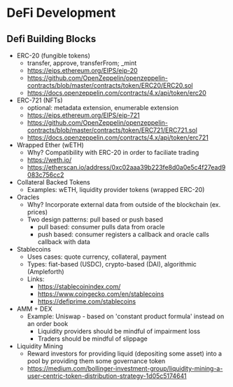 # DeFi Development

## Defi Building Blocks

- ERC-20 (fungible tokens)
  - transfer, approve, transferFrom; \_mint
  - https://eips.ethereum.org/EIPS/eip-20
  - https://github.com/OpenZeppelin/openzeppelin-contracts/blob/master/contracts/token/ERC20/ERC20.sol
  - https://docs.openzeppelin.com/contracts/4.x/api/token/erc20
- ERC-721 (NFTs)
  - optional: metadata extension, enumerable extension
  - https://eips.ethereum.org/EIPS/eip-721
  - https://github.com/OpenZeppelin/openzeppelin-contracts/blob/master/contracts/token/ERC721/ERC721.sol
  - https://docs.openzeppelin.com/contracts/4.x/api/token/erc721
- Wrapped Ether (wETH)
  - Why? Compatibility with ERC-20 in order to faciliate trading
  - https://weth.io/
  - https://etherscan.io/address/0xc02aaa39b223fe8d0a0e5c4f27ead9083c756cc2
- Collateral Backed Tokens
  - Examples: wETH, liquidity provider tokens (wrapped ERC-20)
- Oracles
  - Why? Incorporate external data from outside of the blockchain (ex. prices)
  - Two design patterns: pull based or push based
    - pull based: consumer pulls data from oracle
    - push based: consumer registers a callback and oracle calls callback with data
- Stablecoins
  - Uses cases: quote currency, collateral, payment
  - Types: fiat-based (USDC), crypto-based (DAI), algorithmic (Ampleforth)
  - Links:
    - https://stablecoinindex.com/
    - https://www.coingecko.com/en/stablecoins
    - https://defiprime.com/stablecoins
- AMM + DEX
  - Example: Uniswap - based on 'constant product formula' instead on an order book
    - Liquidity providers should be mindful of impairment loss
    - Traders should be mindful of slippage
- Liquidity Mining
  - Reward investors for providing liquid (depositing some asset) into a pool by providing them some governance token
  - https://medium.com/bollinger-investment-group/liquidity-mining-a-user-centric-token-distribution-strategy-1d05c5174641
